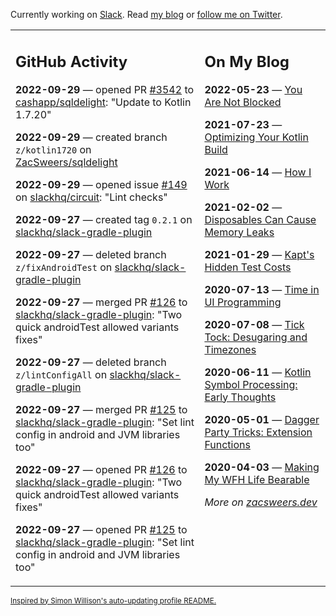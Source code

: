 Currently working on [Slack](https://slack.com/). Read [my blog](https://zacsweers.dev/) or [follow me on Twitter](https://twitter.com/ZacSweers).

<table><tr><td valign="top" width="60%">

## GitHub Activity
<!-- githubActivity starts -->
**2022-09-29** — opened PR [#3542](https://github.com/cashapp/sqldelight/pull/3542) to [cashapp/sqldelight](https://github.com/cashapp/sqldelight): "Update to Kotlin 1.7.20"

**2022-09-29** — created branch `z/kotlin1720` on [ZacSweers/sqldelight](https://github.com/ZacSweers/sqldelight)

**2022-09-29** — opened issue [#149](https://github.com/slackhq/circuit/issues/149) on [slackhq/circuit](https://github.com/slackhq/circuit): "Lint checks"

**2022-09-27** — created tag `0.2.1` on [slackhq/slack-gradle-plugin](https://github.com/slackhq/slack-gradle-plugin)

**2022-09-27** — deleted branch `z/fixAndroidTest` on [slackhq/slack-gradle-plugin](https://github.com/slackhq/slack-gradle-plugin)

**2022-09-27** — merged PR [#126](https://github.com/slackhq/slack-gradle-plugin/pull/126) to [slackhq/slack-gradle-plugin](https://github.com/slackhq/slack-gradle-plugin): "Two quick androidTest allowed variants fixes"

**2022-09-27** — deleted branch `z/lintConfigAll` on [slackhq/slack-gradle-plugin](https://github.com/slackhq/slack-gradle-plugin)

**2022-09-27** — merged PR [#125](https://github.com/slackhq/slack-gradle-plugin/pull/125) to [slackhq/slack-gradle-plugin](https://github.com/slackhq/slack-gradle-plugin): "Set lint config in android and JVM libraries too"

**2022-09-27** — opened PR [#126](https://github.com/slackhq/slack-gradle-plugin/pull/126) to [slackhq/slack-gradle-plugin](https://github.com/slackhq/slack-gradle-plugin): "Two quick androidTest allowed variants fixes"

**2022-09-27** — opened PR [#125](https://github.com/slackhq/slack-gradle-plugin/pull/125) to [slackhq/slack-gradle-plugin](https://github.com/slackhq/slack-gradle-plugin): "Set lint config in android and JVM libraries too"
<!-- githubActivity ends -->
</td><td valign="top" width="40%">

## On My Blog
<!-- blog starts -->
**2022-05-23** — [You Are Not Blocked](https://www.zacsweers.dev/you-are-not-blocked/)

**2021-07-23** — [Optimizing Your Kotlin Build](https://www.zacsweers.dev/optimizing-your-kotlin-build/)

**2021-06-14** — [How I Work](https://www.zacsweers.dev/how-i-work/)

**2021-02-02** — [Disposables Can Cause Memory Leaks](https://www.zacsweers.dev/disposables-can-cause-memory-leaks/)

**2021-01-29** — [Kapt's Hidden Test Costs](https://www.zacsweers.dev/kapts-hidden-test-costs/)

**2020-07-13** — [Time in UI Programming](https://www.zacsweers.dev/time-in-ui/)

**2020-07-08** — [Tick Tock: Desugaring and Timezones](https://www.zacsweers.dev/ticktock-desugaring-timezones/)

**2020-06-11** — [Kotlin Symbol Processing: Early Thoughts](https://www.zacsweers.dev/kotlin-symbol-processor-early-thoughts/)

**2020-05-01** — [Dagger Party Tricks: Extension Functions](https://www.zacsweers.dev/dagger-party-tricks-extension-functions/)

**2020-04-03** — [Making My WFH Life Bearable](https://www.zacsweers.dev/making-wfh-life-bearable/)
<!-- blog ends -->
_More on [zacsweers.dev](https://zacsweers.dev/)_
</td></tr></table>

<sub><a href="https://simonwillison.net/2020/Jul/10/self-updating-profile-readme/">Inspired by Simon Willison's auto-updating profile README.</a></sub>